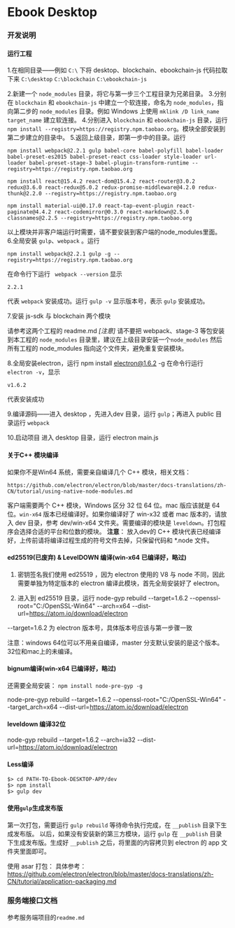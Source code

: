 # Ebook Desktop

### 开发说明

#### 运行工程

1.在相同目录——例如 `C:\` 下将 desktop、blockchain、ebookchain-js 代码拉取下来
 `C:\desktop`
 `C:\blockchain`
 `C:\ebookchain-js`

2.新建一个 `node_modules` 目录，将它与第一步三个工程目录为兄弟目录。
3.分别在 `blockchain` 和 `ebookchain-js` 中建立一个软连接，命名为 `node_modules`，指向第二步的 `node_modules` 目录。例如 Windows 上使用 `mklink /D link_name target_name` 建立软连接。
4.分别进入 `blockchain` 和 `ebookchain-js` 目录，运行 `npm install --registry=https://registry.npm.taobao.org`。模块全部安装到第二步建立的目录中。
5.返回上级目录，即第一步中的目录。运行
```
npm install webpack@2.2.1 gulp babel-core babel-polyfill babel-loader babel-preset-es2015 babel-preset-react css-loader style-loader url-loader babel-preset-stage-3 babel-plugin-transform-runtime --registry=https://registry.npm.taobao.org

npm install react@15.4.2 react-dom@15.4.2 react-router@3.0.2 redux@3.6.0 react-redux@5.0.2 redux-promise-middleware@4.2.0 redux-thunk@2.2.0 --registry=https://registry.npm.taobao.org

npm install material-ui@0.17.0 react-tap-event-plugin react-paginate@4.4.2 react-codemirror@0.3.0 react-markdown@2.5.0 classnames@2.2.5 --registry=https://registry.npm.taobao.org

```
以上模块并非客户端运行时需要，请不要安装到客户端的node_modules里面。
6.全局安装 `gulp`、`webpack` 。运行
```
npm install webpack@2.2.1 gulp -g --registry=https://registry.npm.taobao.org
```
在命令行下运行 ` webpack --version` 显示
```
2.2.1
```
代表 `webpack` 安装成功。运行 `gulp -v` 显示版本号，表示 `gulp` 安装成功。

7.安装 js-sdk 与 blockchain 两个模块

请参考这两个工程的 readme.md
*[注意]* 请不要把 webpack、stage-3  等包安装到本工程的 `node_modules` 目录里，建议在上级目录安装一个`node_modules` 然后所有工程的 node_modules 指向这个文件夹，避免重复安装模块。

8.全局安装electron，运行 npm install electron@1.6.2 -g
在命令行运行 `electron -v`，显示
```
v1.6.2
```
代表安装成功

9.编译源码——进入 desktop ，先进入dev 目录，运行 `gulp`；再进入 public 目录运行 `webpack`

10.启动项目
进入 desktop 目录，运行 electron main.js


#### 关于C++ 模块编译
如果你不是Win64 系统，需要亲自编译几个 C++ 模块，相关文档：
```
https://github.com/electron/electron/blob/master/docs-translations/zh-CN/tutorial/using-native-node-modules.md
```

客户端需要两个 C++ 模块，Windows 区分 32 位 64 位。mac 版应该就是 64 位。`win-x64` 版本已经编译好。如果你编译好了 win-x32 或者 mac 版本的，请放入 dev 目录，参考 dev/win-x64 文件夹。需要编译的模块是 `leveldown`。打包程序会选择合适的平台和位数的模块。
**注意**： 放入dev的 C++ 模块代表已经编译好，上传前请将编译过程生成的符号文件去掉，只保留代码和 *.node 文件。


#### ed25519(已废弃) & LevelDOWN 编译(win-x64 已编译好，略过)

1. 密钥签名我们使用 ed25519 ，因为 electron 使用的 V8 与 node 不同，因此需要单独为特定版本的 electron 编译此模块，首先全局安装好了 electron。

2. 进入到 ed25519 目录，运行 node-gyp rebuild --target=1.6.2 --openssl-root="C:/OpenSSL-Win64" --arch=x64 --dist-url=https://atom.io/download/electron

--target=1.6.2 为 electron 版本号，具体版本号应该与第一步骤一致

注意：windows 64位可以不用亲自编译，master 分支默认安装的是这个版本。 32位和mac上的未编译。

#### bignum编译(win-x64 已编译好，略过)
还需要全局安装：
`npm install node-pre-gyp -g`

node-pre-gyp rebuild --target=1.6.2 --openssl-root="C:/OpenSSL-Win64" --target_arch=x64 --dist-url=https://atom.io/download/electron

#### leveldown 编译32位
node-gyp rebuild --target=1.6.2 --arch=ia32 --dist-url=https://atom.io/download/electron

#### Less编译
```
$> cd PATH-TO-Ebook-DESKTOP-APP/dev
$> npm install
$> gulp dev
```

#### 使用`gulp`生成发布版

第一次打包，需要运行 `gulp rebuild` 等待命令执行完成，在 `__publish` 目录下生成发布版。
以后，如果没有安装新的第三方模块，运行 `gulp` 在 `__publish` 目录下生成发布版。生成好 `__publish` 之后，将里面的内容拷贝到 electron 的 app 文件夹里面即可。

使用 asar 打包：
具体参考：
https://github.com/electron/electron/blob/master/docs-translations/zh-CN/tutorial/application-packaging.md

### 服务端接口文档

参考服务端项目的`readme.md`